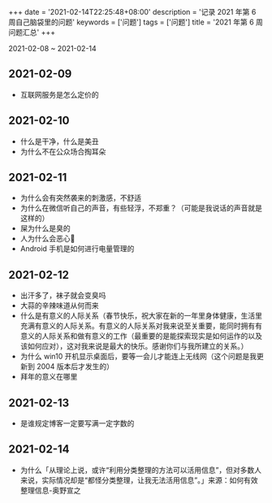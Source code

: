 +++
date = '2021-02-14T22:25:48+08:00'
description = '记录 2021 年第 6 周自己脑袋里的问题'
keywords = ['问题']
tags = ['问题']
title = '2021 年第 6 周问题汇总'
+++

2021-02-08 ~ 2021-02-14

## 2021-02-09

- 互联网服务是怎么定价的

## 2021-02-10

- 什么是干净，什么是美丑
- 为什么不在公众场合掏耳朵

## 2021-02-11

- 为什么会有突然袭来的刺激感，不舒适
- 为什么在微信听自己的声音，有些轻浮，不郑重？（可能是我说话的声音就是这样的）
- 屎为什么是臭的
- 人为什么会恶心🤢
- Android 手机是如何进行电量管理的

## 2021-02-12

- 出汗多了，袜子就会变臭吗
- 大蒜的辛辣味道从何而来
- 什么是有意义的人际关系（春节快乐，祝大家在新的一年里身体健康，生活里充满有意义的人际关系。有意义的人际关系对我来说至关重要，能同时拥有有意义的人际关系和做有意义的工作（最重要的是能探索现实是如何运作的以及该如何应对），这对我来说是最大的快乐。感谢你们与我所建立的关系。）
- 为什么 win10 开机显示桌面后，要等一会儿才能连上无线网（这个问题是我更新到 2004 版本后才发生的）
- 拜年的意义在哪里

## 2021-02-13

- 是谁规定博客一定要写满一定字数的

## 2021-02-14

- 为什么「从理论上说，或许“利用分类整理的方法可以活用信息”，但对多数人来说，实际情况却是“都怪分类整理，让我无法活用信息”。」来源：如何有效整理信息-奥野宣之
